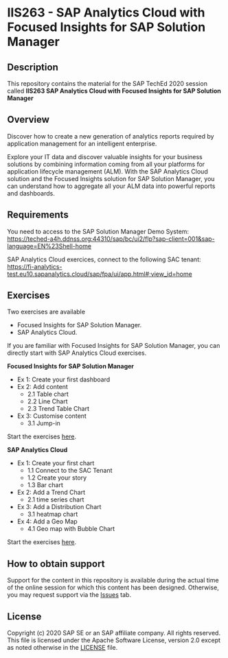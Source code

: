 # IIS263 - SAP Analytics Cloud with Focused Insights for SAP Solution Manager

## Description

This repository contains the material for the SAP TechEd 2020 session called **IIS263 SAP Analytics Cloud with Focused Insights for SAP Solution Manager**

## Overview

Discover how to create a new generation of analytics reports required by application management for an intelligent enterprise. 

Explore your IT data and discover valuable insights for your business solutions by combining information coming from all your platforms for application lifecycle management (ALM). 
With the SAP Analytics Cloud solution and the Focused Insights solution for SAP Solution Manager, you can understand how to aggregate all your ALM data into powerful reports and dashboards.

## Requirements

You need to access to the SAP Solution Manager Demo System: 
https://teched-a4h.ddnss.org:44310/sap/bc/ui2/flp?sap-client=001&sap-language=EN%23Shell-home


SAP Analytics Cloud exercices, connect to the following SAC tenant: 
https://fi-analytics-test.eu10.sapanalytics.cloud/sap/fpa/ui/app.html#;view_id=home


## Exercises

Two exercises are available

* Focused Insights for SAP Solution Manager.
* SAP Analytics Cloud.

If you are familiar with Focused Insights for SAP Solution Manager, you  can directly start with SAP Analytics Cloud exercises.
    
    
**Focused Insights for SAP Solution Manager**
  * Ex 1: Create your first dashboard	
  * Ex 2: Add content
    * 2.1	Table chart	
    * 2.2	Line Chart	
    * 2.3   Trend Table Chart
  * Ex 3: Customise content
    * 3.1    Jump-in


Start the exercises [here](exercises/IIS263_exercise_1.pdf).


**SAP Analytics Cloud**
  * Ex 1: Create your first chart	
    * 1.1	Connect to the SAC Tenant	
    * 1.2	Create your story	
    * 1.3	Bar chart	
  * Ex 2: Add a Trend Chart	
    * 2.1	time series chart	
  * Ex 3: Add a Distribution Chart
    * 3.1	heatmap chart	
  * Ex 4: Add a Geo Map	
    * 4.1	Geo map with Bubble Chart
 

Start the exercises [here](exercises/IIS263_exercise_2.pdf).





## How to obtain support

Support for the content in this repository is available during the actual time of the online session for which this content has been designed. Otherwise, you may request support via the [Issues](../../issues) tab.


## License
Copyright (c) 2020 SAP SE or an SAP affiliate company. All rights reserved. This file is licensed under the Apache Software License, version 2.0 except as noted otherwise in the [LICENSE](LICENSES/Apache-2.0.txt) file.
